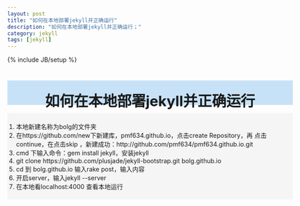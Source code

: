 ```yaml
---
layout: post
title: "如何在本地部署jekyll并正确运行"
description: "如何在本地部署jekyll并正确运行；"
category: jekyll
tags: [jekyll]
---
```

{% include JB/setup %}
# <div style="background-color:#C7E2F7; width:650px; height:55px; border:1px; text-align:center; padding-top:1px"><h3 style="margin-top:20px; border:0px">如何在本地部署jekyll并正确运行</h3></div>
 
   <div style="background-color:#f5f5f5; width:650px; height:auto; border:1px">
   <ol style="padding:20px 20px">
   <li>本地新建名称为bolg的文件夹</li> 
   <li>在https://github.com/new下新建库，pmf634.github.io，点击create Repository，再
    点击continue，在点击skip ，新建成功：http://github.com/pmf634/pmf634.github.io.git</li> 
   <li>cmd 下输入命令：gem install jekyll，安装jekyll</li> 
   <li>git clone https://github.com/plusjade/jekyll-bootstrap.git bolg.github.io</li> 
   <li>cd 到 bolg.github.io 输入rake post，输入内容</li> 
   <li>开启server，输入jekyll --server</li> 
   <li>在本地看localhost:4000 查看本地运行</li> 
   </ol>
   </div>


